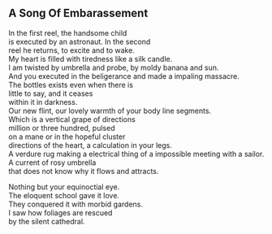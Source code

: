 A Song Of Embarassement
-----------------------
In the first reel, the handsome child  
is executed by an astronaut. In the second  
reel he returns, to excite and to wake.  
My heart is filled with tiredness like a silk candle.  
I am twisted by umbrella and probe, by moldy banana and sun.  
And you executed in the beligerance and made a impaling massacre.  
The bottles exists even when there is  
little to say, and it ceases  
within it in darkness.  
Our new flint, our lovely warmth of your body line segments.  
Which is a vertical grape of directions  
million or three hundred, pulsed  
on a mane or in the hopeful cluster  
directions of the heart, a calculation in your legs.  
A verdure rug making a electrical thing of a impossible meeting with a sailor.  
A current of rosy umbrella  
that does not know why it flows and attracts.  
  
Nothing but your equinoctial eye.  
The eloquent school gave it love.  
They conquered it with morbid gardens.  
I saw how foliages are rescued  
by the silent cathedral.  
